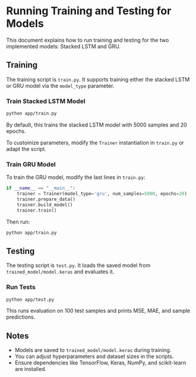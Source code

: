 # Running Training and Testing for Models

This document explains how to run training and testing for the two implemented models: Stacked LSTM and GRU.

## Training

The training script is `train.py`. It supports training either the stacked LSTM or GRU model via the `model_type` parameter.

### Train Stacked LSTM Model

```bash
python app/train.py
```

By default, this trains the stacked LSTM model with 5000 samples and 20 epochs.

To customize parameters, modify the `Trainer` instantiation in `train.py` or adapt the script.

### Train GRU Model

To train the GRU model, modify the last lines in `train.py`:

```python
if __name__ == "__main__":
    trainer = Trainer(model_type='gru', num_samples=5000, epochs=20)
    trainer.prepare_data()
    trainer.build_model()
    trainer.train()
```

Then run:

```bash
python app/train.py
```

## Testing

The testing script is `test.py`. It loads the saved model from `trained_model/model.keras` and evaluates it.

### Run Tests

```bash
python app/test.py
```

This runs evaluation on 100 test samples and prints MSE, MAE, and sample predictions.

## Notes

- Models are saved to `trained_model/model.keras` during training.
- You can adjust hyperparameters and dataset sizes in the scripts.
- Ensure dependencies like TensorFlow, Keras, NumPy, and scikit-learn are installed.
